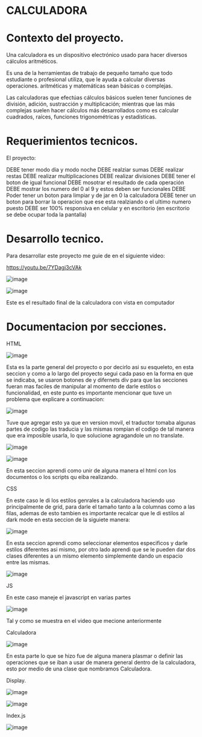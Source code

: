 # CALCULADORA

# Contexto del proyecto.

Una calculadora es un dispositivo electrónico usado para hacer diversos cálculos aritméticos.

Es una de la herramientas de trabajo de pequeño tamaño que todo estudiante o profesional utiliza, que le ayuda a calcular diversas operaciones. aritméticas y matemáticas sean básicas o complejas.

Las calculadoras que efectúas cálculos básicos suelen tener funciones de división, adición, sustracción y multiplicación; mientras que las más complejas suelen hacer cálculos más desarrollados como es calcular cuadrados, raíces, funciones trigonométricas y estadísticas.

# Requerimientos tecnicos.

El proyecto:

DEBE tener modo dia y modo noche
DEBE realziar sumas
DEBE realizar restas
DEBE realizar multiplicaciones
DEBE realizar divisiones
DEBE tener el boton de igual funcional
DEBE mosotrar el resultado de cada operación
DEBE mostrar los numero del 0 al 9 y estos deben ser funcionales
DEBE Poder tener un boton para limpiar y de jar en 0 la calculadora
DEBE tener un boton para borrar la operacion que ese esta realziando o el ultimo numero puesto
DEBE ser 100% responsiva en celular y en escritorio (en escritorio se debe ocupar toda la pantalla)

# Desarrollo tecnico.

Para desarrollar este proyecto me guie de en el siguiente video:

https://youtu.be/7YDagj3cVAk

![image](https://user-images.githubusercontent.com/114700033/200335335-81375f44-17e9-4ebd-a835-cc0e91b0dd83.png)

![image](https://user-images.githubusercontent.com/114700033/200335491-7dc9d60d-29d7-4255-97a0-9aa15931b1ff.png)


Este es el resultado final de la calculadora con vista en computador

# Documentacion por secciones.

HTML 

![image](https://user-images.githubusercontent.com/114700033/200335832-29d4da2e-1bb0-4b5c-90ed-5f7970ff490a.png)

Esta es la parte general del proyecto o por decirlo asi su esqueleto, en esta seccion y como a lo largo del proyecto segui cada paso en la forma en que se indicaba, se usaron botones de y difernets div para que las secciones fueran mas faciles de manipular al momento de darle estilos o funcionalidad, en este punto es importante mencionar que tuve un problema que explicare a continuacion:

![image](https://user-images.githubusercontent.com/114700033/200336440-aa18528f-0811-4cd3-b862-eecc13e1465d.png)

Tuve que agregar esto ya que en version movil, el traductor tomaba algunas partes de codigo las traducia y las mismas rompian el codigo de tal manera que era imposible usarla, lo que solucione agragandole un no translate.

![image](https://user-images.githubusercontent.com/114700033/200336988-a56dcdc6-4d9c-4a6d-bb83-b0b21b784806.png)

![image](https://user-images.githubusercontent.com/114700033/200337042-bc11ba4d-9f5c-45dc-b1c2-5ef6680f23b6.png)

En esta seccion aprendi como unir de alguna manera el html con los documentos o los scripts qu eiba realizando.

CSS

En este caso le di los estilos genrales a la calculadora haciendo uso principalmente de grid, para darle el tamaño tanto a la columnas como a las filas, ademas de esto tambien es importante recalcar que le di estilos al dark mode en esta seccion de la siguiete manera:

![image](https://user-images.githubusercontent.com/114700033/200338319-3ac05bc5-0d14-4ec4-ae6c-a02bfbed60a7.png)

En esta seccion aprendi como seleccionar elementos especificos y darle estilos diferentes asi mismo, por otro lado aprendi que se le pueden dar dos clases diferentes a un mismo elemento simplemente dando un espacio entre las mismas.

![image](https://user-images.githubusercontent.com/114700033/200339253-be2520bf-6bfc-4bdd-89ea-fda83793e487.png)

JS

En este caso maneje el javascript en varias partes 

![image](https://user-images.githubusercontent.com/114700033/200345726-214ef077-74cd-479b-a9b6-56a5fa3d22ee.png)

Tal y como se muestra en el video que mecione anteriormente

Calculadora

![image](https://user-images.githubusercontent.com/114700033/200346200-a8a3e7cd-fcd4-4e26-b024-eda6f2101760.png)

En esta parte lo que se hizo fue de alguna manera plasmar o definir las operaciones que se iban a usar de manera general dentro de la calculadora, esto por medio de una clase que nombramos Calculadora.

Display.

![image](https://user-images.githubusercontent.com/114700033/200347246-7507870f-5428-4dd5-ae9a-7de9a2e12c38.png)

![image](https://user-images.githubusercontent.com/114700033/200347323-dc05db87-eb82-4f7f-9879-70c9dd46891f.png)


Index.js

![image](https://user-images.githubusercontent.com/114700033/200347446-c890a91e-59be-45b0-8c6e-f06a5d298d7a.png)



